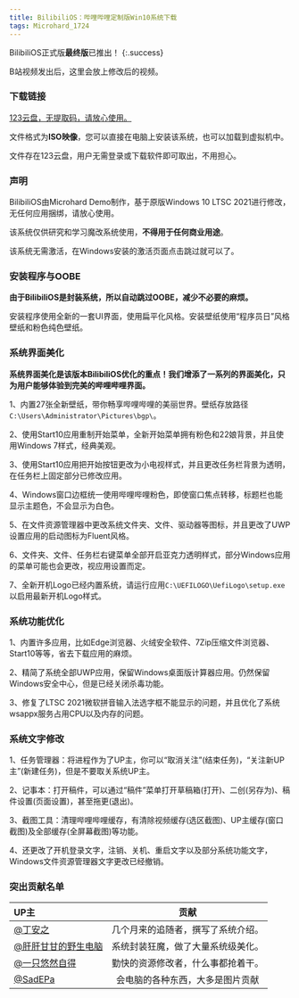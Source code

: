 ```yaml
---
title: BilibiliOS：哔哩哔哩定制版Win10系统下载
tags: Microhard_1724
---
```


BilibiliOS正式版**最终版**已推出！
{:.success}

B站视频发出后，这里会放上修改后的视频。

### 下载链接

[123云盘，无提取码，请放心使用。](https://www.123pan.com/s/zF07Vv-yMhWd.html)

文件格式为**ISO映像**，您可以直接在电脑上安装该系统，也可以加载到虚拟机中。

文件存在123云盘，用户无需登录或下载软件即可取出，不用担心。

### 声明

BilibiliOS由Microhard Demo制作，基于原版Windows 10 LTSC 2021进行修改，无任何应用捆绑，请放心使用。

该系统仅供研究和学习魔改系统使用，**不得用于任何商业用途**。

该系统无需激活，在Windows安装的激活页面点击跳过就可以了。

### 安装程序与OOBE

**由于BilibiliOS是封装系统，所以自动跳过OOBE，减少不必要的麻烦。**

安装程序使用全新的一套UI界面，使用扁平化风格。安装壁纸使用“程序员日”风格壁纸和粉色纯色壁纸。

### 系统界面美化

**系统界面美化是该版本BilibiliOS优化的重点！我们增添了一系列的界面美化，只为用户能够体验到完美的哔哩哔哩界面。**

1、内置27张全新壁纸，带你畅享哔哩哔哩的美丽世界。壁纸存放路径`C:\Users\Administrator\Pictures\bgp\`。

2、使用Start10应用重制开始菜单，全新开始菜单拥有粉色和22娘背景，并且使用Windows 7样式，经典美观。

3、使用Start10应用把开始按钮更改为小电视样式，并且更改任务栏背景为透明，在任务栏上固定部分已修改应用。

4、Windows窗口边框统一使用哔哩哔哩粉色，即使窗口焦点转移，标题栏也能显示主题色，不会显示为白色。

5、在文件资源管理器中更改系统文件夹、文件、驱动器等图标，并且更改了UWP设置应用的启动图标为Fluent风格。

6、文件夹、文件、任务栏右键菜单全部开启亚克力透明样式，部分Windows应用的菜单可能也会更改，视应用设置而定。

7、全新开机Logo已经内置系统，请运行应用`C:\UEFILOGO\UefiLogo\setup.exe`以启用最新开机Logo样式。

### 系统功能优化

1、内置许多应用，比如Edge浏览器、火绒安全软件、7Zip压缩文件浏览器、Start10等等，省去下载应用的麻烦。

2、精简了系统全部UWP应用，保留Windows桌面版计算器应用。仍然保留Windows安全中心，但是已经关闭杀毒功能。

3、修复了LTSC 2021微软拼音输入法选字框不能显示的问题，并且优化了系统wsappx服务占用CPU以及内存的问题。

### 系统文字修改

1、任务管理器：将进程作为了UP主，你可以“取消关注”(结束任务)，“关注新UP主”(新建任务)，但是不要取关系统UP主。

2、记事本：打开稿件，可以通过“稿件”菜单打开草稿箱(打开)、二创(另存为)、稿件设置(页面设置)，甚至拖更(退出)。

3、截图工具：清理哔哩哔哩缓存，有清除视频缓存(选区截图)、UP主缓存(窗口截图)及全部缓存(全屏幕截图)等功能。

4、还更改了开机登录文字，注销、关机、重启文字以及部分系统功能文字，Windows文件资源管理器文字更改已经撤销。

### 突出贡献名单

|UP主|贡献|
|:---------|:-------------:|
|[@丁安之](https://space.bilibili.com/1852591445)|几个月来的追随者，撰写了系统介绍。|
|[@肝肝甘甘的野生电脑](https://space.bilibili.com/1028045655)|系统封装狂魔，做了大量系统级美化。|
|[@一只悠然自得](https://space.bilibili.com/3493140812008017)|勤快的资源修改者，什么事都抢着干。|
|[@SadEPa](https://space.bilibili.com/1029866077)|会电脑的各种东西，大多是图片贡献|

